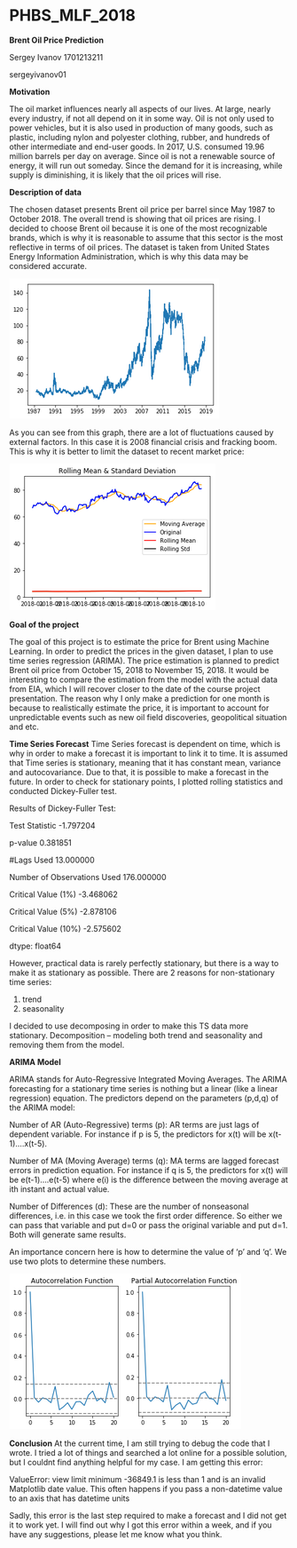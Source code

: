 # PHBS_MLF_2018
**Brent Oil Price Prediction**

Sergey Ivanov 1701213211

sergeyivanov01


**Motivation**

The oil market influences nearly all aspects of our lives. At large, nearly every industry, if not all depend on it in some way. Oil is not only used to power vehicles, but it is also used in production of many goods, such as plastic, including nylon and polyester clothing, rubber, and hundreds of other intermediate and end-user goods. In 2017, U.S. consumed 19.96 million barrels per day on average. Since oil is not a renewable source of energy, it will run out someday. Since the demand for it is increasing, while supply is diminishing, it is likely that the oil prices will rise.


**Description of data**

The chosen dataset presents Brent oil price per barrel since May 1987 to October 2018. The overall trend is showing that oil prices are rising. I decided to choose Brent oil because it is one of the most recognizable brands, which is why it is reasonable to assume that this sector is the most reflective in terms of oil prices. The dataset is taken from United States Energy Information Administration, which is why this data may be considered accurate.


![1987-2018 BP](https://github.com/sergeyivanov01/PHBS_MLF_2018/blob/master/1987-2018%20price.png)


 As you can see from this graph, there are a lot of fluctuations caused by external factors. In this case it is 2008 financial crisis and fracking boom. This is why it is better to limit the dataset to recent market price:
 
 
![2018 Brent Oil Price](https://github.com/sergeyivanov01/PHBS_MLF_2018/blob/master/2018%20price.png)
 
 
**Goal of the project**

The goal of this project is to estimate the price for Brent using Machine Learning. In order to predict the prices in the given dataset, I plan to use time series regression (ARIMA). The price estimation is planned to predict Brent oil price from October 15, 2018 to November 15, 2018. It would be interesting to compare the estimation from the model with the actual data from EIA, which I will recover closer to the date of the course project presentation. The reason why I only make a prediction for one month is because to realistically estimate the price, it is important to account for unpredictable events such as new oil field discoveries, geopolitical situation and etc.

**Time Series Forecast**
Time Series forecast is dependent on time, which is why in order to make a forecast it is important to link it to time. It is assumed that Time series is stationary, meaning that it has constant mean, variance and autocovariance. Due to that, it is possible to make a forecast in the future. In order to check for stationary points, I plotted rolling statistics and conducted Dickey-Fuller test.

Results of Dickey-Fuller Test:

Test Statistic                  -1.797204

p-value                          0.381851

#Lags Used                      13.000000

Number of Observations Used    176.000000

Critical Value (1%)             -3.468062

Critical Value (5%)             -2.878106

Critical Value (10%)            -2.575602

dtype: float64


However, practical data is rarely perfectly stationary, but there is a way to make it as stationary as possible. There are 2 reasons for non-stationary time series:

1) trend
2) seasonality

I decided to use decomposing in order to make this TS data more stationary. Decomposition – modeling both trend and seasonality and removing them from the model.

**ARIMA Model**

ARIMA stands for Auto-Regressive Integrated Moving Averages. 
The ARIMA forecasting for a stationary time series is nothing but a linear (like a linear regression) equation. The predictors depend on the parameters (p,d,q) of the ARIMA model:

Number of AR (Auto-Regressive) terms (p): AR terms are just lags of dependent variable. For instance if p is 5, the predictors for x(t) will be x(t-1)….x(t-5).

Number of MA (Moving Average) terms (q): MA terms are lagged forecast errors in prediction equation. For instance if q is 5, the predictors for x(t) will be e(t-1)….e(t-5) where e(i) is the difference between the moving average at ith instant and actual value.

Number of Differences (d): These are the number of nonseasonal differences, i.e. in this case we took the first order difference. So either we can pass that variable and put d=0 or pass the original variable and put d=1. Both will generate same results.


An importance concern here is how to determine the value of ‘p’ and ‘q’. We use two plots to determine these numbers. 

![Autocorrelation and Partial Autocorrelation Function](https://github.com/sergeyivanov01/PHBS_MLF_2018/blob/master/2018%20autocorr.png)

**Conclusion**
At the current time, I am still trying to debug the code that I wrote. I tried a lot of things and searched a lot online for a possible solution, but I couldnt find anything helpful for my case. I am getting this error:

ValueError: view limit minimum -36849.1 is less than 1 and is an invalid Matplotlib date value. This often happens if you pass a non-datetime value to an axis that has datetime units

Sadly, this error is the last step required to make a forecast and I did not get it to work yet. I will find out why I got this error within a week, and if you have any suggestions, please let me know what you think.


